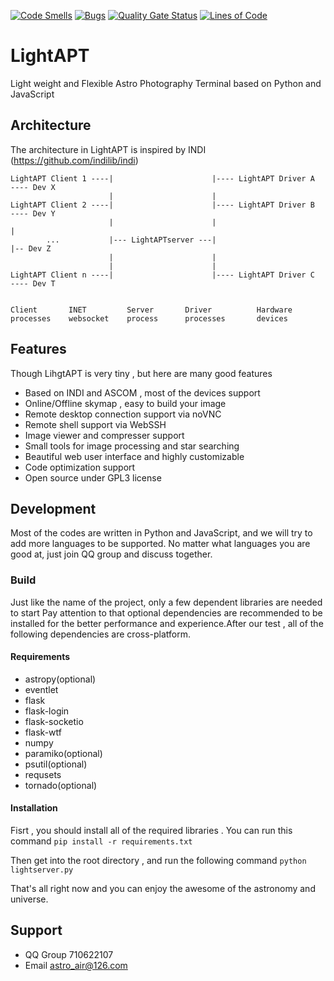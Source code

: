 [![Code Smells](https://sonarcloud.io/api/project_badges/measure?project=AstroAir-Develop-Team_lightapt&metric=code_smells)](https://sonarcloud.io/summary/new_code?id=AstroAir-Develop-Team_lightapt)
[![Bugs](https://sonarcloud.io/api/project_badges/measure?project=AstroAir-Develop-Team_lightapt&metric=bugs)](https://sonarcloud.io/summary/new_code?id=AstroAir-Develop-Team_lightapt)
[![Quality Gate Status](https://sonarcloud.io/api/project_badges/measure?project=AstroAir-Develop-Team_lightapt&metric=alert_status)](https://sonarcloud.io/summary/new_code?id=AstroAir-Develop-Team_lightapt)
[![Lines of Code](https://sonarcloud.io/api/project_badges/measure?project=AstroAir-Develop-Team_lightapt&metric=ncloc)](https://sonarcloud.io/summary/new_code?id=AstroAir-Develop-Team_lightapt)

# LightAPT
Light weight and Flexible Astro Photography Terminal based on Python and JavaScript

## Architecture

The architecture in LightAPT is inspired by INDI (https://github.com/indilib/indi)

    LightAPT Client 1 ----|                      |---- LightAPT Driver A  ---- Dev X
                          |                      |
    LightAPT Client 2 ----|                      |---- LightAPT Driver B  ---- Dev Y
                          |                      |                              |
            ...           |--- LightAPTserver ---|                              |-- Dev Z
                          |                      |
                          |                      |
    LightAPT Client n ----|                      |---- LightAPT Driver C  ---- Dev T


    Client       INET         Server       Driver          Hardware
    processes    websocket    process      processes       devices
    
## Features

Though LihgtAPT is very tiny , but here are many good features

+ Based on INDI and ASCOM , most of the devices support
+ Online/Offline skymap , easy to build your image
+ Remote desktop connection support via noVNC
+ Remote shell support via WebSSH
+ Image viewer and compresser support
+ Small tools for image processing and star searching
+ Beautiful web user interface and highly customizable
+ Code optimization support
+ Open source under GPL3 license

## Development
Most of the codes are written in Python and JavaScript, and we will try to add more languages to be supported. No matter what languages you are good at, just join QQ group and discuss together.

### Build

Just like the name of the project, only a few dependent libraries are needed to start
Pay attention to that optional dependencies are recommended to be installed for the better performance and experience.After our test , all of the following dependencies are cross-platform.

#### Requirements

+ astropy(optional)
+ eventlet
+ flask
+ flask-login
+ flask-socketio
+ flask-wtf
+ numpy
+ paramiko(optional)
+ psutil(optional)
+ requsets
+ tornado(optional)

#### Installation

Fisrt , you should install all of the required libraries . You can run this command
`
pip install -r requirements.txt
`

Then get into the root directory , and run the following command
`
python lightserver.py
`

That's all right now and you can enjoy the awesome of the astronomy and universe.

## Support

+ QQ Group 710622107
+ Email astro_air@126.com
